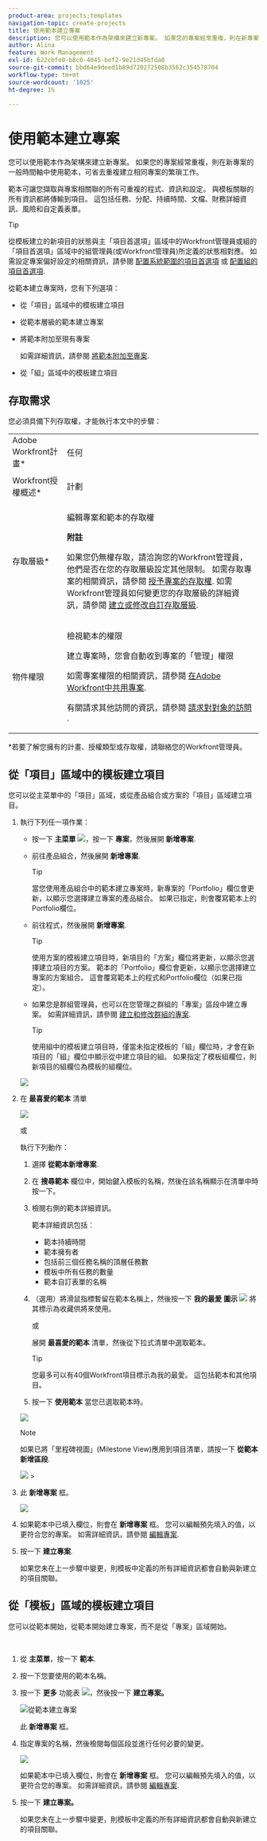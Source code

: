 ```yaml
---
product-area: projects;templates
navigation-topic: create-projects
title: 使用範本建立專案
description: 您可以使用範本作為架構來建立新專案。 如果您的專案經常重複，則在新專案的一般時間軸中使用範本，可省去重複建立相同專案的繁瑣工作。
author: Alina
feature: Work Management
exl-id: 622cbfe0-b8c0-4045-bef2-9e21d45bfda0
source-git-commit: bbd64e9deed1b89d720272508b3562c354578704
workflow-type: tm+mt
source-wordcount: '1025'
ht-degree: 1%

---
```


# 使用範本建立專案

您可以使用範本作為架構來建立新專案。 如果您的專案經常重複，則在新專案的一般時間軸中使用範本，可省去重複建立相同專案的繁瑣工作。

範本可讓您擷取與專案相關聯的所有可重複的程式、資訊和設定。 與模板關聯的所有資訊都將傳輸到項目。 這包括任務、分配、持續時間、文檔、財務詳細資訊、風險和自定義表單。

>[!TIP]
>
>從模板建立的新項目的狀態與主「項目首選項」區域中的Workfront管理員或組的「項目首選項」區域中的組管理員(或Workfront管理員)所定義的狀態相對應。 如需設定專案偏好設定的相關資訊，請參閱 [配置系統範圍的項目首選項](../../../administration-and-setup/set-up-workfront/configure-system-defaults/set-project-preferences.md) 或 [配置組的項目首選項](../../../administration-and-setup/manage-groups/create-and-manage-groups/configure-project-preferences-group.md).

從範本建立專案時，您有下列選項：

* 從「項目」區域中的模板建立項目
* 從範本層級的範本建立專案
* 將範本附加至現有專案

   如需詳細資訊，請參閱 [將範本附加至專案](../../../manage-work/projects/create-and-manage-templates/attach-template-to-project.md).

* 從「組」區域中的模板建立項目

## 存取需求

<!--drafted for P&P:

<table style="table-layout:auto"> 
 <col> 
 <col> 
 <tbody> 
  <tr> 
   <td role="rowheader">Adobe Workfront plan*</td> 
   <td> <p>Any </p> </td> 
  </tr> 
  <tr> 
   <td role="rowheader">Workfront license*</td> 
   <td> <p>Current license: Standard </p>
   Or
   <p>Legacy license: Plan </p>
    </td> 
  </tr> 
  <tr> 
   <td role="rowheader">Access level configurations*</td> 
   <td> <p>Edit access to Projects and to Templates</p> <p><b>NOTE</b>
   
   If you still don't have access, ask your Workfront administrator if they set additional restrictions in your access level. For information about access to projects, see <a href="../../../administration-and-setup/add-users/configure-and-grant-access/grant-access-projects.md" class="MCXref xref">Grant access to projects</a>. For information on how a Workfront administrator can change your access level, see <a href="../../../administration-and-setup/add-users/configure-and-grant-access/create-modify-access-levels.md" class="MCXref xref">Create or modify custom access levels</a>. </p> </td> 
  </tr> 
  <tr> 
   <td role="rowheader">Object permissions</td> 
   <td> <p>View permissions to a template</p> <p>When you create a project you automatically receive Manage permissions to the project </p> <p> For information about project permissions, see <a href="../../../workfront-basics/grant-and-request-access-to-objects/share-a-project.md" class="MCXref xref">Share a project in Adobe Workfront</a>.</p> <p>For information on requesting additional access, see <a href="../../../workfront-basics/grant-and-request-access-to-objects/request-access.md" class="MCXref xref">Request access to objects </a>.</p> </td> 
  </tr> 
 </tbody> 
</table>
-->

您必須具備下列存取權，才能執行本文中的步驟：

<table style="table-layout:auto"> 
 <col> 
 <col> 
 <tbody> 
  <tr> 
   <td role="rowheader">Adobe Workfront計畫*</td> 
   <td> <p>任何 </p> </td> 
  </tr> 
  <tr> 
   <td role="rowheader">Workfront授權概述*</td> 
   <td> <p>計劃 </p> </td> 
  </tr> 
  <tr> 
   <td role="rowheader">存取層級*</td> 
   <td> <p>編輯專案和範本的存取權</p> <p><b>附註</b>

如果您仍無權存取，請洽詢您的Workfront管理員，他們是否在您的存取層級設定其他限制。 如需存取專案的相關資訊，請參閱 <a href="../../../administration-and-setup/add-users/configure-and-grant-access/grant-access-projects.md" class="MCXref xref">授予專案的存取權</a>. 如需Workfront管理員如何變更您的存取層級的詳細資訊，請參閱 <a href="../../../administration-and-setup/add-users/configure-and-grant-access/create-modify-access-levels.md" class="MCXref xref">建立或修改自訂存取層級</a>. </p> </td>
</tr> 
  <tr> 
   <td role="rowheader">物件權限</td> 
   <td> <p>檢視範本的權限</p> <p>建立專案時，您會自動收到專案的「管理」權限 </p> <p> 如需專案權限的相關資訊，請參閱 <a href="../../../workfront-basics/grant-and-request-access-to-objects/share-a-project.md" class="MCXref xref">在Adobe Workfront中共用專案</a>.</p> <p>有關請求其他訪問的資訊，請參閱 <a href="../../../workfront-basics/grant-and-request-access-to-objects/request-access.md" class="MCXref xref">請求對對象的訪問 </a>.</p> </td> 
  </tr> 
 </tbody> 
</table>

&#42;若要了解您擁有的計畫、授權類型或存取權，請聯絡您的Workfront管理員。

## 從「項目」區域中的模板建立項目

您可以從主菜單中的「項目」區域，或從產品組合或方案的「項目」區域建立項目。

1. 執行下列任一項作業：

   * 按一下 **主菜單** ![](assets/main-menu-icon.png)，按一下 **專案**，然後展開 **新增專案**.
   * 前往產品組合，然後展開 **新增專案**.

      >[!TIP]
      >
      >當您使用產品組合中的範本建立專案時，新專案的「Portfolio」欄位會更新，以顯示您選擇建立專案的產品組合。 如果已指定，則會覆寫範本上的Portfolio欄位。

   * 前往程式，然後展開 **新增專案**.

      >[!TIP]
      >
      >使用方案的模板建立項目時，新項目的「方案」欄位將更新，以顯示您選擇建立項目的方案。 範本的「Portfolio」欄位會更新，以顯示您選擇建立專案的方案組合。 這會覆寫範本上的程式和Portfolio欄位（如果已指定）。

   * 如果您是群組管理員，也可以在您管理之群組的「專案」區段中建立專案。 如需詳細資訊，請參閱 [建立和修改群組的專案](../../../administration-and-setup/manage-groups/work-with-group-objects/create-and-modify-a-groups-projects.md).

      >[!TIP]
      >
      >使用組中的模板建立項目時，僅當未指定模板的「組」欄位時，才會在新項目的「組」欄位中顯示從中建立項目的組。 如果指定了模板組欄位，則新項目的組欄位為模板的組欄位。
   <!--
   <p>(this, above, is hyperlinked to the classic version of this article; the Milestone View steps are similar to creating a project in Classic than to the way you do it in NWE)</p>
   -->

   ![](assets/new-project-dropdown-nwe-350x358.png)

1. 在 **最喜愛的範本** 清單

   ![](assets/new-project-from-template-dropdown-with-template-favorites-nwe-350x235.png)

   或

   執行下列動作：

   1. 選擇 **從範本新增專案**.
   1. 在 **搜尋範本** 欄位中，開始鍵入模板的名稱，然後在該名稱顯示在清單中時按一下。
   1. 檢閱右側的範本詳細資訊。

      範本詳細資訊包括：

      * 範本持續時間
      * 範本擁有者
      * 包括前三個任務名稱的頂層任務數
      * 模板中所有任務的數量
      * 範本自訂表單的名稱
   1. （選用）將滑鼠指標暫留在範本名稱上，然後按一下 **我的最愛** **圖示** ![](assets/favorites-icon-small.png) 將其標示為收藏供將來使用。

      或

      展開 **最喜愛的範本** 清單，然後從下拉式清單中選取範本。

      >[!TIP]
      >
      >您最多可以有40個Workfront項目標示為我的最愛。 這包括範本和其他項目。

   1. 按一下 **使用範本** 當您已選取範本時。

   ![](assets/new-project-from-template-small-box-with-template-details-panel-nwe-350x279.png)

   >[!NOTE]
   >
   >如果已將「里程碑視圖」(Milestone View)應用到項目清單，請按一下 **從範本新增區段**.
   >
   >
   >![](assets/create-project-from-template-box-from-milestone-view-nwe-350x275.png)   >

1. 此 **新增專案** 框。

   ![](assets/new-project-from-template-box-with-all-sections-on-left-panel-nwe-350x282.png)

1. 如果範本中已填入欄位，則會在 **新增專案** 框。 您可以編輯預先填入的值，以更符合您的專案。 如需詳細資訊，請參閱 [編輯專案](../../../manage-work/projects/manage-projects/edit-projects.md).
1. 按一下 **建立專案**.

   如果您未在上一步驟中變更，則模板中定義的所有詳細資訊都會自動與新建立的項目關聯。

## 從「模板」區域的模板建立項目

您可以從範本開始，從範本開始建立專案，而不是從「專案」區域開始。

 

1. 從 **主菜單**，按一下 **範本**.

1. 按一下您要使用的範本名稱。
1. 按一下 **更多** 功能表 ![](assets/more-icon.png)，然後按一下 **建立專案。**

   ![從範本建立專案](assets/project-sharing-on-template-nwe-2022-350x172.png)

   此 **新增專案** 框。

1. 指定專案的名稱，然後檢閱每個區段並進行任何必要的變更。

   ![](assets/new-project-from-template-box-with-all-sections-on-left-panel-nwe-350x282.png)

   如果範本中已填入欄位，則會在 **新增專案** 框。 您可以編輯預先填入的值，以更符合您的專案。 如需詳細資訊，請參閱 [編輯專案](../../../manage-work/projects/manage-projects/edit-projects.md).

1. 按一下 **建立專案。**

   如果您未在上一步驟中變更，則模板中定義的所有詳細資訊都會自動與新建立的項目關聯。
